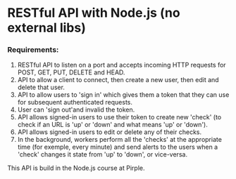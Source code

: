 # RESTful API with Node.js (no external libs)

### Requirements:
1) RESTful API to listen on a port and accepts incoming HTTP requests for POST, GET, PUT, DELETE and HEAD.
2) API to allow a client to connect, then create a new user, then edit and delete that user.
3) API to allow users to 'sign in' which gives them a token that they can use for subsequent authenticated requests.
4) User can 'sign out'and invalid the token.
5) API allows signed-in users to use their token to create new 'check' (to check if an URL is 'up' or 'down' and what means 'up' or 'down').
6) API allows signed-in users to edit or delete any of their checks.
7) In the background, workers perform all the 'checks' at the appropriate time (for exemple, every minute) and send alerts to the users when a 'check' changes it state from 'up' to 'down', or vice-versa.

This API is build in the Node.js course at Pirple.
